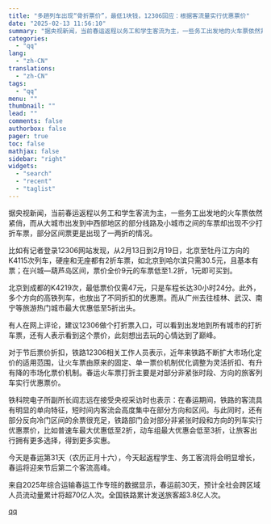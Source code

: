 ```yaml
---
title: "多趟列车出现“骨折票价”，最低1块钱，12306回应：根据客流量实行优惠票价"
date: "2025-02-13 11:56:10"
summary: "据央视新闻，当前春运返程以务工和学生客流为主，一些务工出发地的火车票依然紧俏，而从大城市出发到中西部..."
categories:
  - "qq"
lang:
  - "zh-CN"
translations:
  - "zh-CN"
tags:
  - "qq"
menu: ""
thumbnail: ""
lead: ""
comments: false
authorbox: false
pager: true
toc: false
mathjax: false
sidebar: "right"
widgets:
  - "search"
  - "recent"
  - "taglist"
---
```


据央视新闻，当前春运返程以务工和学生客流为主，一些务工出发地的火车票依然紧俏，而从大城市出发到中西部地区的部分线路及小城市之间的车票却出现不少打折车票，部分区间票更是出现了一两折的情况。

比如有记者登录12306网站发现，从2月13日到2月19日，北京至牡丹江方向的K4115次列车，硬座和无座都有2折车票，如北京到哈尔滨只需30.5元，且基本有票；在兴城—葫芦岛区间，票价全价9元的车票低至1.2折，1元即可买到。

北京到成都的K4219次，最低票价仅需47元，只是车程长达30小时24分。此外，多个方向的高铁列车，也放出了不同折扣的优惠票。而从广州去往桂林、武汉、南宁等旅游热门城市最大优惠低至5折出头。

有人在网上评论，建议12306做个打折票入口，可以看到出发地到所有城市的打折车票，还有人表示看到这个票价，此刻想出去玩的心情达到了巅峰。

对于节后票价折扣，铁路12306相关工作人员表示，近年来铁路不断扩大市场化定价的适用范围，让火车票由原来的固定、单一票价机制优化调整为灵活折扣、有升有降的市场化票价机制。春运火车票打折主要是对部分非紧张时段、方向的旅客列车实行优惠票价。

铁科院电子所副所长阎志远在接受央视采访时也表示：在春运期间，铁路的客流具有明显的单向特征，短时间内客流会高度集中在部分方向和区间。与此同时，还有部分反向冷门区间的余票很充足，铁路部门会对部分非紧张时段和方向的列车实行优惠票价，比如普速车最大优惠低至2折，动车组最大优惠会低至3折，让旅客出行拥有更多选择，得到更多实惠。

今天是春运第31天（农历正月十六），今天起返程学生、务工客流将会明显增长，春运将迎来节后第二个客流高峰。

来自2025年综合运输春运工作专班的数据显示，春运前30天，预计全社会跨区域人员流动量累计将超70亿人次。全国铁路累计发送旅客超3.8亿人次。

[qq](https://new.qq.com/rain/a/20250213A03NCI00)
